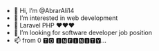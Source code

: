 - 👋 Hi, I’m @AbrarAli14
- 👀 I’m interested in web development 
- 🌱 Laravel PHP ❤❤❤
- 💞️ I’m looking for software developer job position 
- 📫 from 0 🆃🅾 🅸🅽🅵🅸🅽🅸🆃🆈...

<!---
AbrarAli14/AbrarAli14 is a ✨ special ✨ repository because its `README.md` (this file) appears on your GitHub profile.
You can click the Preview link to take a look at your changes.
--->
